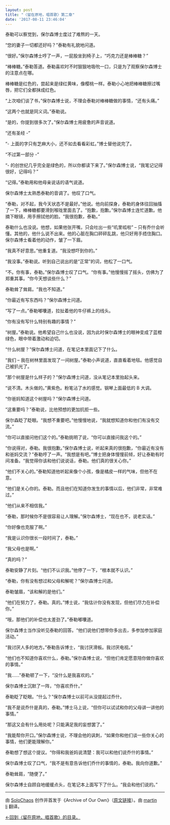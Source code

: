 ```yaml
---
layout: post
title: "〈留在原地，唱首歌〉第二章"
date: '2017-08-11 23:46:04'
---
```



泰勒可以察觉到，保尔森博士度过了难熬的一天。

“您的妻子一切都还好吗？”泰勒有礼貌地问道。

“很好。”保尔森博士哼了一声，一屁股坐到椅子上，“巧克力还是棒棒糖？”

“棒棒糖。”泰勒答道。泰勒喜欢时不时狠狠地吸吮一口，只是为了观察保尔森博士的注意点在哪。

棒棒糖是红色的，尝起来是绿红黄味，像樱桃一样。泰勒小心地把棒棒糖擦过嘴唇，把它们全都抹成红色。

“上次咱们谈了书，”保尔森博士说，不理会泰勒对棒棒糖做的事情，“还有头痛。”

“这两个也就是同义词。”泰勒说。

“是的，你提到很多次了。”保尔森博士用疲惫的声音说道。

“还有圣经 -”

“- 上面的字只有芝麻大小，还不如去看看彩虹。”博士替他说完了。

“不过第一部分 -”

“- 的创世纪几乎完全是绿色的，所以你都读下来了。”保尔森博士说，“我笔记记得很好，记得吗？”

“记得。”泰勒用和他母亲说话的语气说道。

保尔森博士太熟悉泰勒的音调了。他叹了口气。

“泰勒，对不起，我今天状态不是最好。”他说。他向前探身，泰勒的身体往回抽搐了一下，棒棒糖都要滑到喉咙里面去了。“抱歉，抱歉。”保尔森博士连忙道歉。他摘下眼镜，用手擦拭他的脸。“我很抱歉，泰勒。”

泰勒什么也没说。他想，如果他张开嘴，只会吐出一些“叽里呱啦” – 只有乔什会听懂。其他的，他什么说不出来。他的心脏在胸口砰砰乱跳，他只好用手捂住胸口。保尔森博士看着他的动作，皱了一下眉。

“我真不好意思。”他重复道。“我没想吓到你的。”

“我没事。”泰勒说。听到自己说出的是“正常”的词，他松了一口气。

“不。你有事，泰勒。”保尔森博士叹了口气。“你有事。”他慢慢摇了摇头，仿佛为了郑重其事。“你今天想谈些什么？”

泰勒耸了耸肩。“我也不知道。”

“你最近有写东西吗？”保尔森博士问道。

“写了一点。”泰勒嘟囔道，拉扯着他的牛仔裤上的线头。

“你有没有写什么特别有趣的事情？”

“树屋。”泰勒说。他希望自己什么也没说，因为此时保尔森博士的眼神变成了蓝橙绿色，眼中带着激动和迫切。

“什么树屋？”保尔森博士问道，在笔记本里面记下了什么。

“我们 – 我在树林里面发现了一间树屋。”泰勒小声说道，直直看着地毯。他感觉自己被扒光了。

“那个树屋是什么样子的？”保尔森博士问道，没从笔记本里抬起头来。

“说不清。木头做的。”黄紫色。粉笔沾了水的感觉。钢琴上面最低的 B 大调。

“你爸妈知道这个树屋吗？”保尔森博士问道。

“这重要吗？”泰勒说，比他预想的更加抗拒一些。

保尔森眨了眨眼。“我想不重要吧。”他慢慢地说，“我就想知道你和他们有没有交流。”

“你可以直接问他们这个的。”泰勒挑明了说，“你可以直接问我这个的。”

“你说得对，泰勒。我很抱歉。”保尔森博士说，听起来真的很抱歉，“你最近有没有和爸妈交流？”泰勒哼了一声。“我想是有吧。”博士把身体慢慢前倾，好让泰勒有时间准备。“我觉得你该和他们说说话，泰勒。他们真的很关心你。”

“他们不关心的。”泰勒知道他听起来像个小孩，像是橘皮一样的气味，但他不在意。

“他们是关心你的。泰勒。而且他们在知道你发生的事情以后，他们非常，非常难过。”

“他们从来不相信我。”

“泰勒，那时候你不是很容易让人理解。”保尔森博士，“现在也不，说老实话。”

“你好像也克服了啊。”

“我是认识你很长一段时间了，泰勒。”

“我父母也是啊。”

“真的吗？”

泰勒安静了片刻。“他们不认识我。”他停了一下，“根本就不认识。”

“泰勒，你有没有想过和父母和解呢？”保尔森博士问道。

泰勒皱眉，“该和解的是他们。”

“他们在努力了，泰勒。真的。”博士说，“我估计你没有发现，但他们尽力在补偿你。”

“哦，那他们的补偿也太差劲了。”泰勒嘟囔道。

保尔森博士当作没听见泰勒的回答。“他们说他们想带你多出去，多参加参加家庭活动。”

“我讨厌人多的地方。”泰勒告诉博士，“我讨厌滑板。我讨厌电视。”

“他们也不知道你喜欢什么，泰勒。”保尔森博士说，“但他们肯定愿意陪你做你喜欢的事情。”

“我……”泰勒顿了一下，“没什么是我喜欢的。”

保尔森博士沉默了一阵，“你喜欢乔什。”

泰勒眨了眨眼。“什么？”保尔森博士以前可从没提起过乔什。

“我不是说乔什是真的，泰勒。”博士马上说，“但你可以试试和你的父母讲一讲他的事情。”

“那这又会有什么用处呢？只能满足我的妄想罢了。”

“我能帮你开口。”保尔森博士说，不理会他的讽刺，“如果你和他们谈一些你关心的事情，他们更能理解你。”

泰勒想了想这个提议。“你得和我爸妈说清楚：我可以和他们说乔什的事情。”

保尔森博士叹了口气，“我不是有意告诉他们乔什的事情的，泰勒。我向你道歉。”

泰勒耸肩，“随便了。”

保尔森博士自顾自地缓缓点头，在笔记本上面写下了什么。“我会和他们说的。”

- - - - - -

由 [SoloChaos](http://archiveofourown.org/users/SoloChaos/pseuds/SoloChaos) 创作并首发于《Archive of Our Own》（[原文链接](http://archiveofourown.org/works/1822504?view_adult=true)）。由 [martin li](https://twitter.com/mavorites) 翻译。

[←回到〈留在原地，唱首歌〉的目录。](http://www.talklate.org/dun4real/stay-in-place-sing-a-chorus-zhs)


